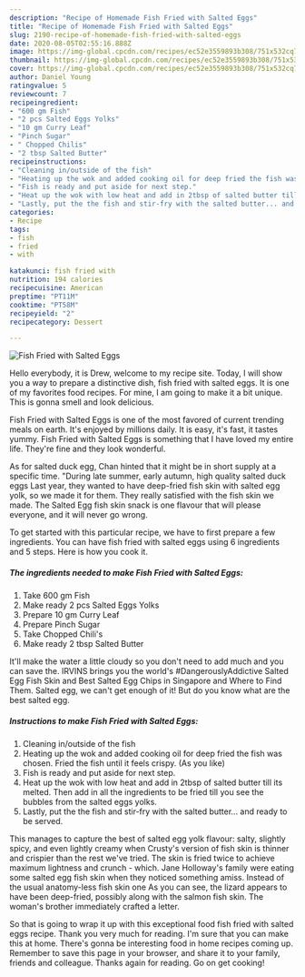 ```yaml
---
description: "Recipe of Homemade Fish Fried with Salted Eggs"
title: "Recipe of Homemade Fish Fried with Salted Eggs"
slug: 2190-recipe-of-homemade-fish-fried-with-salted-eggs
date: 2020-08-05T02:55:16.888Z
image: https://img-global.cpcdn.com/recipes/ec52e3559893b308/751x532cq70/fish-fried-with-salted-eggs-recipe-main-photo.jpg
thumbnail: https://img-global.cpcdn.com/recipes/ec52e3559893b308/751x532cq70/fish-fried-with-salted-eggs-recipe-main-photo.jpg
cover: https://img-global.cpcdn.com/recipes/ec52e3559893b308/751x532cq70/fish-fried-with-salted-eggs-recipe-main-photo.jpg
author: Daniel Young
ratingvalue: 5
reviewcount: 7
recipeingredient:
- "600 gm Fish"
- "2 pcs Salted Eggs Yolks"
- "10 gm Curry Leaf"
- "Pinch Sugar"
- " Chopped Chilis"
- "2 tbsp Salted Butter"
recipeinstructions:
- "Cleaning in/outside of the fish"
- "Heating up the wok and added cooking oil for deep fried the fish was chosen. Fried the fish until it feels crispy. (As you like)"
- "Fish is ready and put aside for next step."
- "Heat up the wok with low heat and add in 2tbsp of salted butter till its melted. Then add in all the ingredients to be fried till you see the bubbles from the salted eggs yolks."
- "Lastly, put the the fish and stir-fry with the salted butter... and ready to be served."
categories:
- Recipe
tags:
- fish
- fried
- with

katakunci: fish fried with 
nutrition: 194 calories
recipecuisine: American
preptime: "PT11M"
cooktime: "PT58M"
recipeyield: "2"
recipecategory: Dessert

---
```



![Fish Fried with Salted Eggs](https://img-global.cpcdn.com/recipes/ec52e3559893b308/751x532cq70/fish-fried-with-salted-eggs-recipe-main-photo.jpg)

Hello everybody, it is Drew, welcome to my recipe site. Today, I will show you a way to prepare a distinctive dish, fish fried with salted eggs. It is one of my favorites food recipes. For mine, I am going to make it a bit unique. This is gonna smell and look delicious.

Fish Fried with Salted Eggs is one of the most favored of current trending meals on earth. It's enjoyed by millions daily. It is easy, it's fast, it tastes yummy. Fish Fried with Salted Eggs is something that I have loved my entire life. They're fine and they look wonderful.

As for salted duck egg, Chan hinted that it might be in short supply at a specific time. &#34;During late summer, early autumn, high quality salted duck eggs Last year, they wanted to have deep-fried fish skin with salted egg yolk, so we made it for them. They really satisfied with the fish skin we made. The Salted Egg fish skin snack is one flavour that will please everyone, and it will never go wrong.


To get started with this particular recipe, we have to first prepare a few ingredients. You can have fish fried with salted eggs using 6 ingredients and 5 steps. Here is how you cook it.

<!--inarticleads1-->

##### The ingredients needed to make Fish Fried with Salted Eggs:

1. Take 600 gm Fish
1. Make ready 2 pcs Salted Eggs Yolks
1. Prepare 10 gm Curry Leaf
1. Prepare Pinch Sugar
1. Take  Chopped Chili&#39;s
1. Make ready 2 tbsp Salted Butter


It&#39;ll make the water a little cloudy so you don&#39;t need to add much and you can save the. IRVINS brings you the world&#39;s #DangerouslyAddictive Salted Egg Fish Skin and Best Salted Egg Chips in Singapore and Where to Find Them. Salted egg, we can&#39;t get enough of it! But do you know what are the best salted egg. 

<!--inarticleads2-->

##### Instructions to make Fish Fried with Salted Eggs:

1. Cleaning in/outside of the fish
1. Heating up the wok and added cooking oil for deep fried the fish was chosen. Fried the fish until it feels crispy. (As you like)
1. Fish is ready and put aside for next step.
1. Heat up the wok with low heat and add in 2tbsp of salted butter till its melted. Then add in all the ingredients to be fried till you see the bubbles from the salted eggs yolks.
1. Lastly, put the the fish and stir-fry with the salted butter... and ready to be served.


This manages to capture the best of salted egg yolk flavour: salty, slightly spicy, and even lightly creamy when Crusty&#39;s version of fish skin is thinner and crispier than the rest we&#39;ve tried. The skin is fried twice to achieve maximum lightness and crunch - which. Jane Holloway&#39;s family were eating some salted egg fish skin when they noticed something amiss. Instead of the usual anatomy-less fish skin one As you can see, the lizard appears to have been deep-fried, possibly along with the salmon fish skin. The woman&#39;s brother immediately crafted a letter. 

So that is going to wrap it up with this exceptional food fish fried with salted eggs recipe. Thank you very much for reading. I'm sure that you can make this at home. There's gonna be interesting food in home recipes coming up. Remember to save this page in your browser, and share it to your family, friends and colleague. Thanks again for reading. Go on get cooking!
